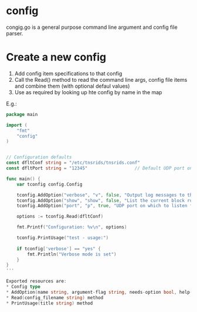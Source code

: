 # config
congig.go is a general purpose command line argument and config file parser.

# Create a new config
1. Add config item specifications to that config
2. Call the Read() method to read the command line args, config file items and combine them (with optional defaul values)
3. Use as required by looking up hte config by name in the map

E.g.:
```go
package main

import ( 
	"fmt"
	"config"
)


// Configuration defaults
const dfltConf string = "/etc/tnsrids/tnsrids.conf"
const dfltPort string = "12345"                  // Default UDP port on whic alert messages are received

func main() {
	var tconfig config.Config

	tconfig.AddOption("verbose", "v", false, "Output log messages to the console", "no")
	tconfig.AddOption("show", "show", false, "List the current block rules and exit", "no")
	tconfig.AddOption("port", "p", true, "UDP port on which to listen for alert messages", dfltPort)

	options := tconfig.Read(dfltConf)

	fmt.Printf("Configuration: %v\n", options)

	tconfig.PrintUsage("test - usage:")
	
	if tconfig['verbose'] == "yes" {
	    fmt.Println("Verbose mode is set")
	}
}
'''

Exported resources are:
* Config type
* AddOption(name string, argument-flag string, needs-option bool, help-text string, default-val string) method
* Read(config_filename string) method
* PrintUsage(title string) method
